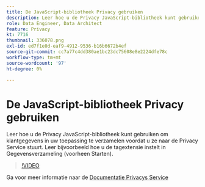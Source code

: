 ```yaml
---
title: De JavaScript-bibliotheek Privacy gebruiken
description: Leer hoe u de Privacy JavaScript-bibliotheek kunt gebruiken om klantgegevens in uw toepassing te verzamelen voordat u ze naar de Privacy Service stuurt. Leer bijvoorbeeld hoe u de tagextensie instelt in Gegevensverzameling (voorheen Starten).
role: Data Engineer, Data Architect
feature: Privacy
kt: 7716
thumbnail: 336078.png
exl-id: ed7f1e0d-eaf9-4912-9536-b16b6672b4ef
source-git-commit: cc7a77c4dd380ae1bc23dc75608e8e2224dfe78c
workflow-type: tm+mt
source-wordcount: '97'
ht-degree: 0%

---
```



# De JavaScript-bibliotheek Privacy gebruiken

Leer hoe u de Privacy JavaScript-bibliotheek kunt gebruiken om klantgegevens in uw toepassing te verzamelen voordat u ze naar de Privacy Service stuurt. Leer bijvoorbeeld hoe u de tagextensie instelt in Gegevensverzameling (voorheen Starten).

>[!VIDEO](https://video.tv.adobe.com/v/336078?quality=12&learn=on)

Ga voor meer informatie naar de [Documentatie Privacys Service](https://experienceleague.adobe.com/docs/experience-platform/privacy/home.html)